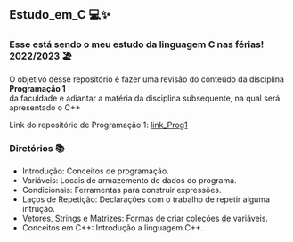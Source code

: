 ## Estudo_em_C 💻✨

### Esse está sendo o meu estudo da linguagem C nas férias! 2022/2023 🏖 <br>

O objetivo desse repositório é fazer uma revisão do conteúdo da disciplina **Programação 1** <br>
da faculdade e adiantar a matéria da disciplina subsequente, na qual será apresentado o C++

Link do repositório de Programação 1: [link_Prog1](https://github.com/luizakuze/Prog1)

### Diretórios 📚

- Introdução: Conceitos de programação.
- Variáveis: Locais de armazemento de dados do programa.
- Condicionais: Ferramentas para construir expressões.
- Laços de Repetição: Declarações com o trabalho de repetir alguma intrução.
- Vetores, Strings e Matrizes: Formas de criar coleções de variáveis.
- Conceitos em C++: Introdução a linguagem C++.

